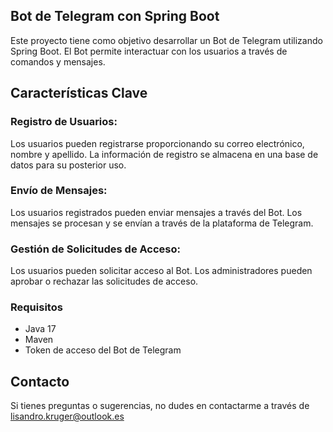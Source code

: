 ## Bot de Telegram con Spring Boot
Este proyecto tiene como objetivo desarrollar un Bot de Telegram utilizando Spring Boot. El Bot permite interactuar con los usuarios a través de comandos y mensajes.

## Características Clave

### Registro de Usuarios:
Los usuarios pueden registrarse proporcionando su correo electrónico, nombre y apellido.
La información de registro se almacena en una base de datos para su posterior uso.

### Envío de Mensajes:
Los usuarios registrados pueden enviar mensajes a través del Bot.
Los mensajes se procesan y se envían a través de la plataforma de Telegram.

### Gestión de Solicitudes de Acceso:
Los usuarios pueden solicitar acceso al Bot.
Los administradores pueden aprobar o rechazar las solicitudes de acceso.

### Requisitos
- Java 17
- Maven
- Token de acceso del Bot de Telegram

## Contacto
Si tienes preguntas o sugerencias, no dudes en contactarme a través de lisandro.kruger@outlook.es
